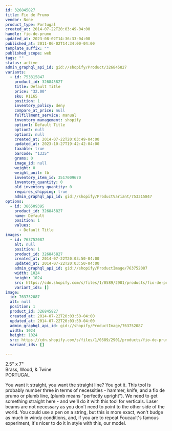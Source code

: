 ```yaml
---
id: 326845827
title: Fio de Prumo
vendor: None
product_type: Portugal
created_at: 2014-07-22T20:03:49-04:00
handle: fio-de-prumo
updated_at: 2023-08-02T14:36:33-04:00
published_at: 2011-06-02T14:34:00-04:00
template_suffix: ""
published_scope: web
tags: ""
status: active
admin_graphql_api_id: gid://shopify/Product/326845827
variants:
  - id: 753315847
    product_id: 326845827
    title: Default Title
    price: "32.00"
    sku: K1165
    position: 1
    inventory_policy: deny
    compare_at_price: null
    fulfillment_service: manual
    inventory_management: shopify
    option1: Default Title
    option2: null
    option3: null
    created_at: 2014-07-22T20:03:49-04:00
    updated_at: 2023-10-27T19:42:42-04:00
    taxable: true
    barcode: "1335"
    grams: 0
    image_id: null
    weight: 0
    weight_unit: lb
    inventory_item_id: 3517009670
    inventory_quantity: 0
    old_inventory_quantity: 0
    requires_shipping: true
    admin_graphql_api_id: gid://shopify/ProductVariant/753315847
options:
  - id: 386509395
    product_id: 326845827
    name: Default
    position: 1
    values:
      - Default Title
images:
  - id: 763752087
    alt: null
    position: 1
    product_id: 326845827
    created_at: 2014-07-22T20:03:50-04:00
    updated_at: 2014-07-22T20:03:50-04:00
    admin_graphql_api_id: gid://shopify/ProductImage/763752087
    width: 1024
    height: 1024
    src: https://cdn.shopify.com/s/files/1/0589/2901/products/fio-de-prumo.jpeg?v=1406073830
    variant_ids: []
image:
  id: 763752087
  alt: null
  position: 1
  product_id: 326845827
  created_at: 2014-07-22T20:03:50-04:00
  updated_at: 2014-07-22T20:03:50-04:00
  admin_graphql_api_id: gid://shopify/ProductImage/763752087
  width: 1024
  height: 1024
  src: https://cdn.shopify.com/s/files/1/0589/2901/products/fio-de-prumo.jpeg?v=1406073830
  variant_ids: []

---
```


2.5" x 7"  
Brass, Wood, & Twine  
PORTUGAL

You want it straight, you want the straight line? You got it. This tool is probably number three in terms of necessities - hammer, knife, and a fio de prumo or plumb line, (plumb means "perfectly upright"). We need to get something straight here - and we'll do it with this tool for verticals. Laser beams are not necessary as you don't need to point to the other side of the world. You could use a pen on a string, but this is more exact, won't budge as much in windy conditions, and, if you are to repeat Foucault's famous experiment, it's nicer to do it in style with this, our model.